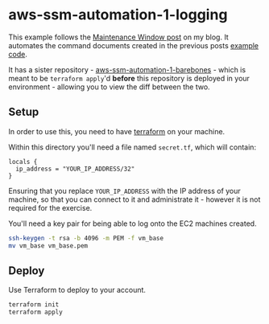 # aws-ssm-automation-1-logging

This example follows the [Maintenance Window post](https://jdheyburn.co.uk/blog/automate-instance-hygiene-with-aws-ssm-1/) on my blog. It automates the command documents created in the previous posts [example code](https://github.com/jdheyburn/terraform-examples/tree/main/aws-ssm-automation-0).

It has a sister repository - [aws-ssm-automation-1-barebones](https://github.com/jdheyburn/terraform-examples/tree/main/aws-ssm-automation-1-barebones) - which is meant to be `terraform apply`'d **before** this repository is deployed in your environment - allowing you to view the diff between the two.

## Setup

In order to use this, you need to have [terraform](https://learn.hashicorp.com/tutorials/terraform/install-cli) on your machine.

Within this directory you'll need a file named `secret.tf`, which will contain:

```hcl
locals {
  ip_address = "YOUR_IP_ADDRESS/32"
}
```

Ensuring that you replace `YOUR_IP_ADDRESS` with the IP address of your machine, so that you can connect to it and administrate it - however it is not required for the exercise.

You'll need a key pair for being able to log onto the EC2 machines created.

```bash
ssh-keygen -t rsa -b 4096 -m PEM -f vm_base
mv vm_base vm_base.pem
```

## Deploy

Use Terraform to deploy to your account.

```bash
terraform init
terraform apply
```
